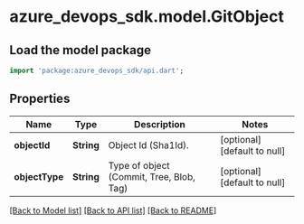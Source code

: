 # azure_devops_sdk.model.GitObject

## Load the model package
```dart
import 'package:azure_devops_sdk/api.dart';
```

## Properties
Name | Type | Description | Notes
------------ | ------------- | ------------- | -------------
**objectId** | **String** | Object Id (Sha1Id). | [optional] [default to null]
**objectType** | **String** | Type of object (Commit, Tree, Blob, Tag) | [optional] [default to null]

[[Back to Model list]](../README.md#documentation-for-models) [[Back to API list]](../README.md#documentation-for-api-endpoints) [[Back to README]](../README.md)


